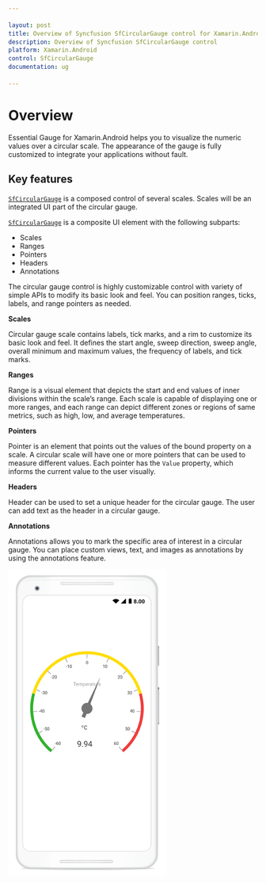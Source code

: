 ```yaml
---

layout: post
title: Overview of Syncfusion SfCircularGauge control for Xamarin.Android
description: Overview of Syncfusion SfCircularGauge control
platform: Xamarin.Android
control: SfCircularGauge
documentation: ug

---
```


# Overview

Essential Gauge for Xamarin.Android helps you to visualize the numeric values over a circular scale. The appearance of the gauge is fully customized to integrate your applications without fault.

## Key features

[`SfCircularGauge`](https://help.syncfusion.com/cr/cref_files/xamarin-android/sfgauge/Syncfusion.SfGauge.Android~Com.Syncfusion.Gauges.SfCircularGauge.SfCircularGauge.html) is a composed control of several scales. Scales will be an integrated UI part of the circular gauge.

[`SfCircularGauge`](https://help.syncfusion.com/cr/cref_files/xamarin-android/sfgauge/Syncfusion.SfGauge.Android~Com.Syncfusion.Gauges.SfCircularGauge.SfCircularGauge.html) is a composite UI element with the following subparts:

* Scales
* Ranges
* Pointers
* Headers
* Annotations

The circular gauge control is highly customizable control with variety of simple APIs to modify its basic look and feel. You can position ranges, ticks, labels, and range pointers as needed.

**Scales** 

 Circular gauge scale contains labels, tick marks, and a rim to customize its basic look and feel. It defines the start angle, sweep direction, sweep angle, overall minimum and maximum values, the frequency of labels, and tick marks.

**Ranges** 

 Range is a visual element that depicts the start and end values of inner divisions within the scale’s range. Each scale is capable of displaying one or more ranges, and each range can depict different zones or regions of same metrics, such as high, low, and average temperatures.

**Pointers** 

 Pointer is an element that points out the values of the bound property on a scale. A circular scale will have one or more pointers that can be used to measure different values. Each pointer has the `Value` property, which informs the current value to the user visually.

**Headers** 

 Header can be used to set a unique header for the circular gauge. The user can add text as the header in a circular gauge.

**Annotations** 

 Annotations allows you to mark the specific area of interest in a circular gauge. You can place custom views, text, and images as annotations by using the annotations feature.

![](overview_images/overview.png)